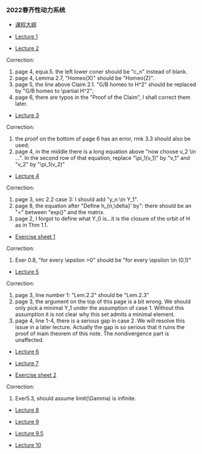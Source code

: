 ##  

### 2022春齐性动力系统


- [课程大纲](https://runlinzhang.github.io/2022齐性动力系统课程大纲.pdf?raw=true)

- [Lecture 1](https://runlinzhang.github.io/Lec1.pdf?raw=true)

- [Lecture 2](https://runlinzhang.github.io/Lec2.pdf?raw=true)

Correction:
1. page 4, equa.5. the left lower coner should be "c_n" instead of blank. 
2. page 4, Lemma 2.7, "Homeo(X)" should be "Homeo(Z)".
3. page 5, the line above Claim 2.1. "G/B homeo to H^2" should be replaced by "G/B homeo to \partial H^2";
4. page 6, there are typos in the "Proof of the Claim", I shall correct them later.

- [Lecture 3](https://runlinzhang.github.io/Lec3.pdf?raw=true)

Correction:
1. the proof on the bottom of page 6 has an error, rmk 3.3 should also be used;
2. page 4, in the middle there is a long equation above "now choose v_2 \in ...". In the second row of that equation, replace "\pi_1(v_1)" by "v_1" and "v_2" by "\pi_1(v_2)"

- [Lecture 4](https://runlinzhang.github.io/Lec4.pdf?raw=true)

Correction:
1. page 3, sec 2.2 case 3: I should add "y_n \in Y_1".
2. page 8, the equation after "Define h_{n,\delta}' by": there should be an "=" between "exp()" and the matrix.
3. page 2, I forgot to define what Y_0 is...it is the closure of the orbit of H as in Thm 1.1.

- [Exercise sheet 1](https://runlinzhang.github.io/EXER_1.pdf?raw=true)

Correction:
1. Exer 0.8, "for every \epsilon >0" should be "for every \epsilon \in (0,1)"

- [Lecture 5](https://runlinzhang.github.io/Lec5.pdf?raw=true)

Correction:
1. page 3, line number 1: "Lem.2.2" should be "Lem.2.3"
2. page 3, the argument on the top of this page is a bit wrong. We should only pick a minimal Y_1 under the assumption of case 1. Without this assumption it is not clear why this set admits a minimal element. 
3. page 4, line 1-4, there is a serious gap in case 2. We will resolve this issue in a later lecture. Actually the gap is so serious that it ruins the proof of main theorem of this note. The nondivergence part is unaffected.

- [Lecture 6](https://runlinzhang.github.io/Lec6.pdf?raw=true)

- [Lecture 7](https://runlinzhang.github.io/Lec7.pdf?raw=true)

- [Exercise sheet 2](https://runlinzhang.github.io/EXER_2.pdf?raw=true)

Correction:
1. Exer5.3, should assume limit(\Gamma) is infinite.

- [Lecture 8](https://runlinzhang.github.io/Lec8.pdf?raw=true)

- [Lecture 9](https://runlinzhang.github.io/Lec9.pdf?raw=true)

- [Lecture 9.5](https://runlinzhang.github.io/Lec9.5.pdf?raw=true)

- [Lecture 10](https://runlinzhang.github.io/Lec10.pdf?raw=true)

